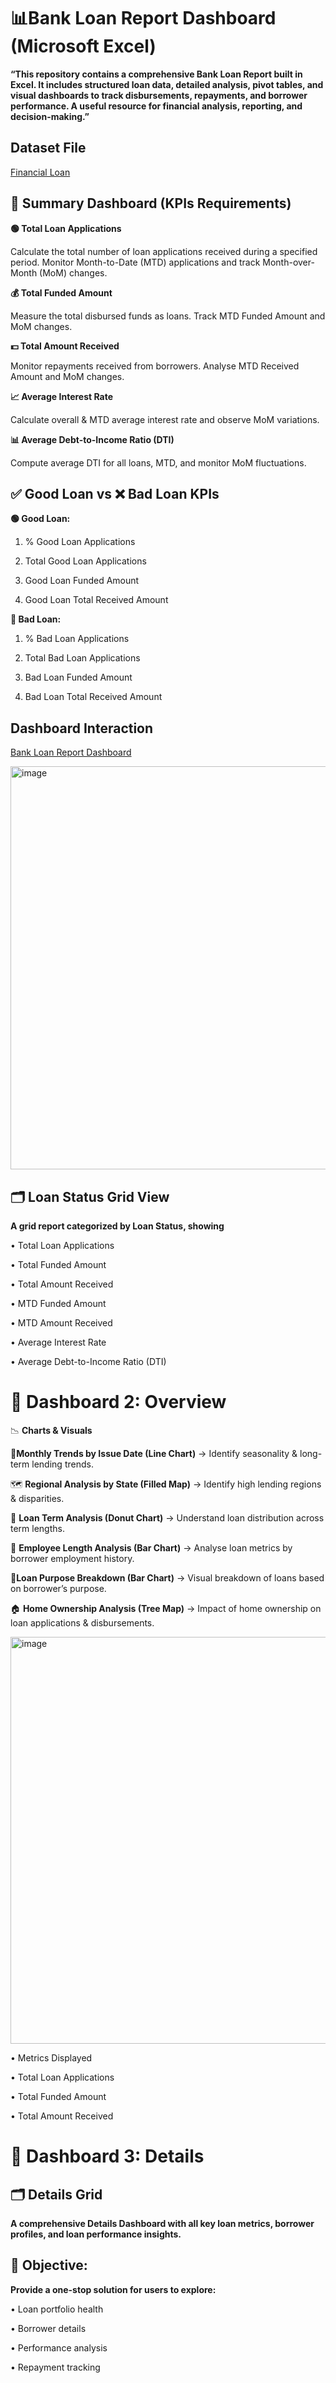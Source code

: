 # **📊Bank Loan Report Dashboard** (Microsoft Excel)
**“This repository contains a comprehensive Bank Loan Report built in Excel. It includes structured loan data, detailed analysis, pivot tables, and visual dashboards to track disbursements, repayments, and borrower performance. A useful resource for financial analysis, reporting, and decision-making.”**

## Dataset File

<a href="https://github.com/harshgholap05/Bank-Loan-Report-Dashboard-Excel-/blob/main/Dataset%20File/financial_loan.csv"> Financial Loan </a> 

## 📌 Summary Dashboard (KPIs Requirements)

**🟢 Total Loan Applications**

Calculate the total number of loan applications received during a specified period. Monitor Month-to-Date (MTD) applications and track Month-over-Month (MoM) changes.

**💰 Total Funded Amount**

Measure the total disbursed funds as loans. Track MTD Funded Amount and MoM changes.

**💵 Total Amount Received**

Monitor repayments received from borrowers. Analyse MTD Received Amount and MoM changes.

**📈 Average Interest Rate**

Calculate overall & MTD average interest rate and observe MoM variations.

**📊 Average Debt-to-Income Ratio (DTI)**

Compute average DTI for all loans, MTD, and monitor MoM fluctuations.

## ✅ Good Loan vs ❌ Bad Loan KPIs
**🟢 Good Loan:**

1. % Good Loan Applications

2. Total Good Loan Applications

3. Good Loan Funded Amount

4. Good Loan Total Received Amount

**🔴 Bad Loan:**

1. % Bad Loan Applications

2. Total Bad Loan Applications

3. Bad Loan Funded Amount

4. Bad Loan Total Received Amount

## Dashboard Interaction

<a href="https://github.com/harshgholap05/Bank-Loan-Report-Dashboard-Excel-/blob/main/bank%20loan%20report.xlsx"> Bank Loan Report Dashboard </a>

<img width="1519" height="645" alt="image" src="https://github.com/user-attachments/assets/8c8d4677-67cd-4f13-bd9c-bdaa0f84db0a" />




## 🗂️ Loan Status Grid View

**A grid report categorized by Loan Status, showing**

• Total Loan Applications

• Total Funded Amount

• Total Amount Received

• MTD Funded Amount

• MTD Amount Received

• Average Interest Rate

• Average Debt-to-Income Ratio (DTI)

# 📌 Dashboard 2: Overview
📉 **Charts & Visuals**

📆**Monthly Trends by Issue Date (Line Chart)** → Identify seasonality & long-term lending trends.

🗺️ **Regional Analysis by State (Filled Map)** → Identify high lending regions & disparities.

🥧 **Loan Term Analysis (Donut Chart)** → Understand loan distribution across term lengths.

👔 **Employee Length Analysis (Bar Chart)** → Analyse loan metrics by borrower employment history.

🎯**Loan Purpose Breakdown (Bar Chart)** → Visual breakdown of loans based on borrower’s purpose.

🏠 **Home Ownership Analysis (Tree Map)** → Impact of home ownership on loan applications & disbursements.



<img width="1521" height="651" alt="image" src="https://github.com/user-attachments/assets/61efffbb-d754-4a84-9223-f0220d0f8c22" />



• Metrics Displayed

• Total Loan Applications

• Total Funded Amount

• Total Amount Received

# 📌 Dashboard 3: Details

## 🗂️ Details Grid

**A comprehensive Details Dashboard with all key loan metrics, borrower profiles, and loan performance insights.**

## 🎯 Objective:
**Provide a one-stop solution for users to explore:**

• Loan portfolio health

• Borrower details

• Performance analysis

• Repayment tracking
